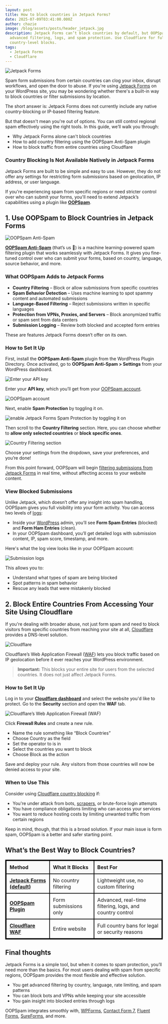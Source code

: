 ```yaml
---
layout: post
title: How to block countries in Jetpack Forms?
date: 2025-07-09T03:41:00.000Z
author: chazie
image: /blog/assets/posts/header_jetpack.jpg
description: Jetpack Forms can’t block countries by default, but OOPSpam adds
  advanced filtering, logs, and spam protection. Use Cloudflare for full
  country-level blocks.
tags:
  - Jetpack Forms
  - Cloudflare
---
```

![Jetpack Forms](/blog/assets/posts/jetpack-home.png "Jetpack Forms")

Spam form submissions from certain countries can clog your inbox, disrupt workflows, and open the door to abuse. If you're using [Jetpack Forms](https://jetpack.com/) on your WordPress site, you may be wondering whether there's a built-in way to block countries or filter submissions by location.

The short answer is: Jetpack Forms does not currently include any native country-blocking or IP-based filtering feature.

But that doesn't mean you're out of options. You can still control regional spam effectively using the right tools. In this guide, we’ll walk you through:

* Why Jetpack Forms alone can't block countries
* How to add country filtering using the OOPSpam Anti-Spam plugin
* How to block traffic from entire countries using Cloudflare

### **Country Blocking Is Not Available Natively in Jetpack Forms**

Jetpack Forms are built to be simple and easy to use. However, they do not offer any settings for restricting form submissions based on geolocation, IP address, or user language.

If you're experiencing spam from specific regions or need stricter control over who can submit your forms, you'll need to extend Jetpack’s capabilities using a plugin like **[OOPSpam](https://www.oopspam.com/)**.

## **1. Use OOPSpam to Block Countries in Jetpack Forms**

![OOPSpam Anti-Spam](/blog/assets/posts/oopspam-anti-spam-overview.png "OOPSpam Anti-Spam")

**[OOPSpam Anti-Spam](https://wordpress.org/plugins/oopspam-anti-spam/)** (that’s us 👋) is a machine learning-powered spam filtering plugin that works seamlessly with Jetpack Forms. It gives you fine-tuned control over who can submit your forms, based on country, language, source behavior, and more.

### **What OOPSpam Adds to Jetpack Forms**

* **Country Filtering** – Block or allow submissions from specific countries
* **Spam Behavior Detection** – Uses machine learning to spot spammy content and automated submissions
* **Language-Based Filtering** – Reject submissions written in specific languages
* **Protection from VPNs, Proxies, and Servers** – Block anonymized traffic or spam sent from data centers
* **Submission Logging** – Review both blocked and accepted form entries

These are features Jetpack Forms doesn’t offer on its own.

### **How to Set It Up**

First, install the **OOPSpam Anti-Spam** plugin from the WordPress Plugin Directory. Once activated, go to **OOPSpam Anti-Spam > Settings** from your WordPress dashboard.

![Enter your API key](/blog/assets/posts/oopspam-api-key.png "Enter your API key")

Enter your **API key**, which you’ll get from your [OOPSpam account](https://app.oopspam.com/Identity/Account/Register).

![OOPSpam account](/blog/assets/posts/oopspam-dashboard-api.png "OOPSpam account")

Next, enable **Spam Protection** by toggling it on. 

![enable Jetpack Forms Spam Protection by toggling it on](/blog/assets/posts/jetpack-form-activate-spam-protection.png "enable Jetpack Forms Spam Protection by toggling it on")

Then scroll to the **Country Filtering** section. Here, you can choose whether to **allow only selected countries** or **block specific ones**. 

![Country Filtering section](/blog/assets/posts/country-filtering-settings.png "Country Filtering section")

Choose your settings from the dropdown, save your preferences, and you’re done!

From this point forward, OOPSpam will begin [filtering submissions from Jetpack Forms](https://www.oopspam.com/blog/4-ways-to-stop-spam-on-jetpack-forms) in real time, without affecting access to your website content.

### **View Blocked Submissions**

Unlike Jetpack, which doesn’t offer any insight into spam handling, OOPSpam gives you full visibility into your form activity. You can access two levels of [logs](https://help.oopspam.com/wordpress/form-entries/):

* Inside your [WordPress](https://www.oopspam.com/wordpress) admin, you’ll see **Form Spam Entries** (blocked) and **Form Ham Entries** (clean).
* In your OOPSpam dashboard, you’ll get detailed logs with submission content, IP, spam score, timestamp, and more.

Here's what the log view looks like in your OOPSpam account:

![Submission logs ](/blog/assets/posts/screenshot-1.png "Submission logs ")

This allows you to:

* Understand what types of spam are being blocked
* Spot patterns in spam behavior
* Rescue any leads that were mistakenly blocked

## **2. Block Entire Countries From Accessing Your Site Using Cloudflare**

If you're dealing with broader abuse, not just form spam and need to block visitors from specific countries from reaching your site at all, [Cloudflare](https://www.cloudflare.com/) provides a DNS-level solution.

![Cloudflare](/blog/assets/posts/cloudflare-homepage.png "Cloudflare")

Cloudflare’s Web Application Firewall ([WAF](https://www.cloudflare.com/lp/ppc/waf-x/)) lets you block traffic based on IP geolocation before it ever reaches your WordPress environment.

> **Important:** This blocks your entire site for users from the selected countries. It does not just affect Jetpack Forms.

### **How to Set It Up**

Log in to your **[Cloudflare dashboard](https://dash.cloudflare.com/)** and select the website you'd like to protect. Go to the **Security** section and open the **WAF** tab.

![Cloudflare’s Web Application Firewall (WAF)](/blog/assets/posts/blocking-countries-in-cloudflare.png "Cloudflare’s Web Application Firewall (WAF)")

Click **Firewall Rules** and create a new rule.

* Name the rule something like “Block Countries”
* Choose Country as the field
* Set the operator to is in
* Select the countries you want to block
* Choose Block as the action

Save and deploy your rule. Any visitors from those countries will now be denied access to your site.

### **When to Use This**

Consider using [Cloudflare country blocking](https://www.oopspam.com/blog/blocking-countries-from-accessing-your-website-using-cloudflare) if:

* You're under attack from bots, [scrapers](https://en.wikipedia.org/wiki/Web_scraping), or brute-force login attempts
* You have compliance obligations limiting who can access your services
* You want to reduce hosting costs by limiting unwanted traffic from certain regions

Keep in mind, though, that this is a broad solution. If your main issue is form spam, OOPSpam is a better and safer starting point.

## **What’s the Best Way to Block Countries?**

<style>
  table {
    border: 2px solid black;
    border-collapse: collapse;
    width: 100%;
  }
  th, td {
    border: 2px solid black;
    padding: 10px;
    text-align: left;
  }
  th {
    background-color: #f9f9f9;
    font-weight: bold;
  }
  td:first-child {
    font-weight: bold;
  }
  .underline {
    text-decoration: underline;
  }
</style>

<table>
  <thead>
    <tr>
      <th>Method</th>
      <th>What It Blocks</th>
      <th>Best For</th>
    </tr>
  </thead>
  <tbody>
    <tr>
      <td><span class="underline">Jetpack Forms (default)</span></td>
      <td>No country filtering</td>
      <td>Lightweight use, no custom filtering</td>
    </tr>
    <tr>
      <td><span class="underline">OOPSpam Plugin</span></td>
      <td>Form submissions only</td>
      <td>Advanced, real-time filtering, logs, and country control</td>
    </tr>
    <tr>
      <td><span class="underline">Cloudflare WAF</span></td>
      <td>Entire website</td>
      <td>Full country bans for legal or security reasons</td>
    </tr>
  </tbody>
</table>

## **Final thoughts**

Jetpack Forms is a simple tool, but when it comes to spam protection, you’ll need more than the basics. For most users dealing with spam from specific regions, OOPSpam provides the most flexible and effective solution.

* You get advanced filtering by country, language, rate limiting, and spam patterns
* You can block bots and VPNs while keeping your site accessible
* You gain insight into blocked entries through logs

OOPSpam integrates smoothly with, [WPForms](https://www.oopspam.com/blog/how-to-block-countries-in-wpforms), [Contact Form 7](https://www.oopspam.com/blog/how-to-block-countries-in-contact-form-7), [Fluent Forms](https://www.oopspam.com/blog/how-to-block-countries-in-fluent-forms), [SureForms](https://www.oopspam.com/blog/how-to-block-countries-in-sureforms), and more.
